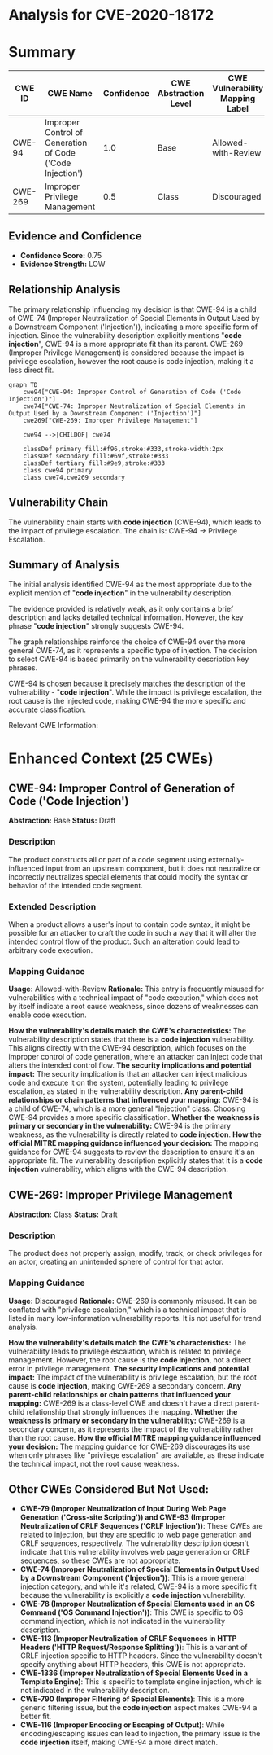 # Analysis for CVE-2020-18172

# Summary
| CWE ID | CWE Name | Confidence | CWE Abstraction Level | CWE Vulnerability Mapping Label | CWE-Vulnerability Mapping Notes |
|---|---|---|---|---|---|
| CWE-94 | Improper Control of Generation of Code ('Code Injection') | 1.0 | Base | Allowed-with-Review | Primary CWE |
| CWE-269 | Improper Privilege Management | 0.5 | Class | Discouraged | Secondary Candidate |

## Evidence and Confidence

*   **Confidence Score:** 0.75
*   **Evidence Strength:** LOW

## Relationship Analysis
The primary relationship influencing my decision is that CWE-94 is a child of CWE-74 (Improper Neutralization of Special Elements in Output Used by a Downstream Component ('Injection')), indicating a more specific form of injection. Since the vulnerability description explicitly mentions "**code injection**", CWE-94 is a more appropriate fit than its parent. CWE-269 (Improper Privilege Management) is considered because the impact is privilege escalation, however the root cause is code injection, making it a less direct fit.

```mermaid
graph TD
    cwe94["CWE-94: Improper Control of Generation of Code ('Code Injection')"]
    cwe74["CWE-74: Improper Neutralization of Special Elements in Output Used by a Downstream Component ('Injection')"]
    cwe269["CWE-269: Improper Privilege Management"]
    
    cwe94 -->|CHILDOF| cwe74
    
    classDef primary fill:#f96,stroke:#333,stroke-width:2px
    classDef secondary fill:#69f,stroke:#333
    classDef tertiary fill:#9e9,stroke:#333
    class cwe94 primary
    class cwe74,cwe269 secondary
```

## Vulnerability Chain
The vulnerability chain starts with **code injection** (CWE-94), which leads to the impact of privilege escalation. The chain is: CWE-94 -> Privilege Escalation.

## Summary of Analysis
The initial analysis identified CWE-94 as the most appropriate due to the explicit mention of "**code injection**" in the vulnerability description.

The evidence provided is relatively weak, as it only contains a brief description and lacks detailed technical information. However, the key phrase "**code injection**" strongly suggests CWE-94.

The graph relationships reinforce the choice of CWE-94 over the more general CWE-74, as it represents a specific type of injection. The decision to select CWE-94 is based primarily on the vulnerability description key phrases.

CWE-94 is chosen because it precisely matches the description of the vulnerability - "**code injection**". While the impact is privilege escalation, the root cause is the injected code, making CWE-94 the more specific and accurate classification.

Relevant CWE Information:

# Enhanced Context (25 CWEs)

## CWE-94: Improper Control of Generation of Code ('Code Injection')
**Abstraction:** Base
**Status:** Draft

### Description
The product constructs all or part of a code segment using externally-influenced input from an upstream component, but it does not neutralize or incorrectly neutralizes special elements that could modify the syntax or behavior of the intended code segment.

### Extended Description
When a product allows a user's input to contain code syntax, it might be possible for an attacker to craft the code in such a way that it will alter the intended control flow of the product. Such an alteration could lead to arbitrary code execution.

### Mapping Guidance
**Usage:** Allowed-with-Review
**Rationale:** This entry is frequently misused for vulnerabilities with a technical impact of "code execution," which does not by itself indicate a root cause weakness, since dozens of weaknesses can enable code execution.

**How the vulnerability's details match the CWE's characteristics:**
The vulnerability description states that there is a **code injection** vulnerability. This aligns directly with the CWE-94 description, which focuses on the improper control of code generation, where an attacker can inject code that alters the intended control flow.
**The security implications and potential impact:** The security implication is that an attacker can inject malicious code and execute it on the system, potentially leading to privilege escalation, as stated in the vulnerability description.
**Any parent-child relationships or chain patterns that influenced your mapping:** CWE-94 is a child of CWE-74, which is a more general "Injection" class. Choosing CWE-94 provides a more specific classification.
**Whether the weakness is primary or secondary in the vulnerability:** CWE-94 is the primary weakness, as the vulnerability is directly related to **code injection**.
**How the official MITRE mapping guidance influenced your decision:** The mapping guidance for CWE-94 suggests to review the description to ensure it's an appropriate fit. The vulnerability description explicitly states that it is a **code injection** vulnerability, which aligns with the CWE-94 description.

## CWE-269: Improper Privilege Management
**Abstraction:** Class
**Status:** Draft

### Description
The product does not properly assign, modify, track, or check privileges for an actor, creating an unintended sphere of control for that actor.

### Mapping Guidance
**Usage:** Discouraged
**Rationale:** CWE-269 is commonly misused. It can be conflated with "privilege escalation," which is a technical impact that is listed in many low-information vulnerability reports. It is not useful for trend analysis.

**How the vulnerability's details match the CWE's characteristics:**
The vulnerability leads to privilege escalation, which is related to privilege management. However, the root cause is the **code injection**, not a direct error in privilege management.
**The security implications and potential impact:** The impact of the vulnerability is privilege escalation, but the root cause is **code injection**, making CWE-269 a secondary concern.
**Any parent-child relationships or chain patterns that influenced your mapping:** CWE-269 is a class-level CWE and doesn't have a direct parent-child relationship that strongly influences the mapping.
**Whether the weakness is primary or secondary in the vulnerability:** CWE-269 is a secondary concern, as it represents the impact of the vulnerability rather than the root cause.
**How the official MITRE mapping guidance influenced your decision:** The mapping guidance for CWE-269 discourages its use when only phrases like "privilege escalation" are available, as these indicate the technical impact, not the root cause weakness.

## Other CWEs Considered But Not Used:

*   **CWE-79 (Improper Neutralization of Input During Web Page Generation ('Cross-site Scripting')) and CWE-93 (Improper Neutralization of CRLF Sequences ('CRLF Injection'))**: These CWEs are related to injection, but they are specific to web page generation and CRLF sequences, respectively. The vulnerability description doesn't indicate that this vulnerability involves web page generation or CRLF sequences, so these CWEs are not appropriate.
*   **CWE-74 (Improper Neutralization of Special Elements in Output Used by a Downstream Component ('Injection'))**: This is a more general injection category, and while it's related, CWE-94 is a more specific fit because the vulnerability is explicitly a **code injection** vulnerability.
*   **CWE-78 (Improper Neutralization of Special Elements used in an OS Command ('OS Command Injection'))**: This CWE is specific to OS command injection, which is not indicated in the vulnerability description.
*   **CWE-113 (Improper Neutralization of CRLF Sequences in HTTP Headers ('HTTP Request/Response Splitting'))**: This is a variant of CRLF injection specific to HTTP headers. Since the vulnerability doesn't specify anything about HTTP headers, this CWE is not appropriate.
*   **CWE-1336 (Improper Neutralization of Special Elements Used in a Template Engine)**: This is specific to template engine injection, which is not indicated in the vulnerability description.
*   **CWE-790 (Improper Filtering of Special Elements)**: This is a more generic filtering issue, but the **code injection** aspect makes CWE-94 a better fit.
*   **CWE-116 (Improper Encoding or Escaping of Output)**: While encoding/escaping issues can lead to injection, the primary issue is the **code injection** itself, making CWE-94 a more direct match.